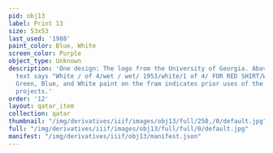 ```yaml
---
pid: obj13
label: Print 13
size: 53x53
last_used: '1988'
paint_color: Blue, White
screen_color: Purple
object_type: Unknown
description: 'One design: The logo from the University of Georgia. Above the logo,
  text says "White / of 4/wet / wet/ 1953/white/1 of 4/ FOR RED SHIRT/WET-ON WET/8-29-1988".
  Green, Blue, and White paint on the fram indicates prior uses of the frame for earlier
  projects.'
order: '12'
layout: qatar_item
collection: qatar
thumbnail: "/img/derivatives/iiif/images/obj13/full/250,/0/default.jpg"
full: "/img/derivatives/iiif/images/obj13/full/full/0/default.jpg"
manifest: "/img/derivatives/iiif/obj13/manifest.json"
---
```


